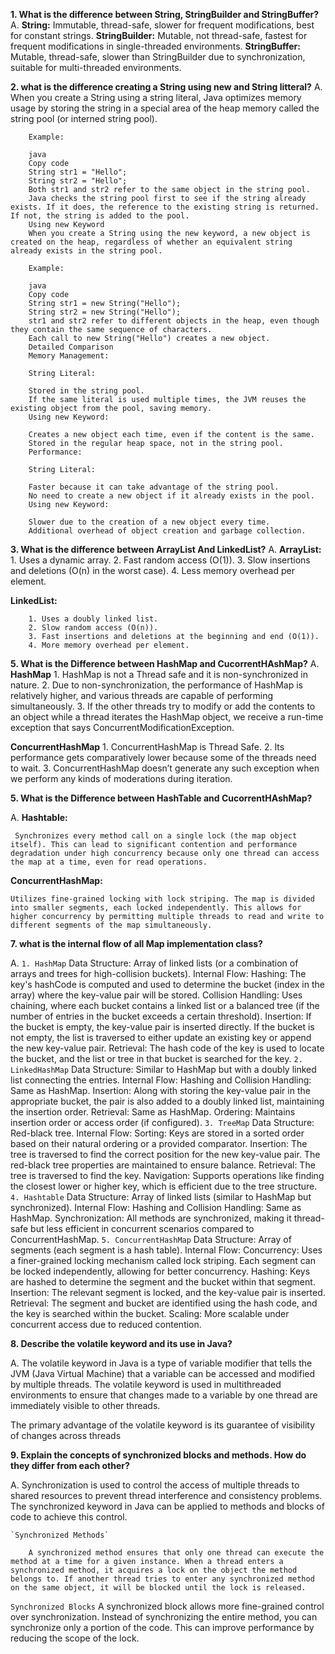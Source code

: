**1. What is the difference between String, StringBuilder and StringBuffer?**
A. **String:** Immutable, thread-safe, slower for frequent modifications, best for constant strings.
	**StringBuilder:** Mutable, not thread-safe, fastest for frequent modifications in single-threaded environments.
	**StringBuffer:** Mutable, thread-safe, slower than StringBuilder due to synchronization, suitable for multi-threaded environments.
	
**2. what is the difference creating a String using new and String litteral?**
		A. When you create a String using a string literal, Java optimizes memory usage by storing the string in a special area of the heap memory called the string pool (or interned string pool).
		
		Example:
		
		java
		Copy code
		String str1 = "Hello";
		String str2 = "Hello";
		Both str1 and str2 refer to the same object in the string pool.
		Java checks the string pool first to see if the string already exists. If it does, the reference to the existing string is returned. If not, the string is added to the pool.
		Using new Keyword
		When you create a String using the new keyword, a new object is created on the heap, regardless of whether an equivalent string already exists in the string pool.
		
		Example:
		
		java
		Copy code
		String str1 = new String("Hello");
		String str2 = new String("Hello");
		str1 and str2 refer to different objects in the heap, even though they contain the same sequence of characters.
		Each call to new String("Hello") creates a new object.
		Detailed Comparison
		Memory Management:
		
		String Literal:
		
		Stored in the string pool.
		If the same literal is used multiple times, the JVM reuses the existing object from the pool, saving memory.
		Using new Keyword:
		
		Creates a new object each time, even if the content is the same.
		Stored in the regular heap space, not in the string pool.
		Performance:
		
		String Literal:
		
		Faster because it can take advantage of the string pool.
		No need to create a new object if it already exists in the pool.
		Using new Keyword:
		
		Slower due to the creation of a new object every time.
		Additional overhead of object creation and garbage collection.
		
**3. What is the difference between ArrayList And LinkedList?**
A. 	**ArrayList:**
		1. Uses a dynamic array.
		2. Fast random access (O(1)).
		3. Slow insertions and deletions (O(n) in the worst case).
		4. Less memory overhead per element.

   **LinkedList:**

		1. Uses a doubly linked list.
		2. Slow random access (O(n)).
		3. Fast insertions and deletions at the beginning and end (O(1)).
		4. More memory overhead per element.
	
**5. What is the Difference between HashMap and CucorrentHAshMap?**
A.	**HashMap**
		1. HashMap is not a Thread safe and it is non-synchronized in nature.
		2. Due to non-synchronization, the performance of HashMap is relatively higher, and various threads are capable of performing simultaneously.
		3. If the other threads try to modify or add the contents to an object while a thread iterates the HashMap object, we receive a run-time exception that says ConcurrentModificationException.
		
   **ConcurrentHashMap**
   		1. ConcurrentHashMap is Thread Safe. 
   		2. Its performance gets comparatively lower because some of the threads need to wait.
   		3. ConcurrentHashMap doesn’t generate any such exception when we perform any kinds of moderations during iteration.	
			
**5. What is the Difference between HashTable and CucorrentHAshMap?**

A.  **Hashtable:**

     Synchronizes every method call on a single lock (the map object itself). This can lead to significant contention and performance degradation under high concurrency because only one thread can access the map at a time, even for read operations.

**ConcurrentHashMap:**

    Utilizes fine-grained locking with lock striping. The map is divided into smaller segments, each locked independently. This allows for higher concurrency by permitting multiple threads to read and write to different segments of the map simultaneously.
	
**7. what is the internal flow of all Map implementation class?**	

A.  `1. HashMap`
		Data Structure: Array of linked lists (or a combination of arrays and trees for high-collision buckets).
		Internal Flow:
		Hashing: The key's hashCode is computed and used to determine the bucket (index in the array) where the key-value pair will be stored.
		Collision Handling: Uses chaining, where each bucket contains a linked list or a balanced tree (if the number of entries in the bucket exceeds a certain threshold).
		Insertion: If the bucket is empty, the key-value pair is inserted directly. If the bucket is not empty, the list is traversed to either update an existing key or append the new key-value pair.
		Retrieval: The hash code of the key is used to locate the bucket, and the list or tree in that bucket is searched for the key.
	`2. LinkedHashMap`
		Data Structure: Similar to HashMap but with a doubly linked list connecting the entries.
		Internal Flow:
		Hashing and Collision Handling: Same as HashMap.
		Insertion: Along with storing the key-value pair in the appropriate bucket, the pair is also added to a doubly linked list, maintaining the insertion order.
		Retrieval: Same as HashMap.
		Ordering: Maintains insertion order or access order (if configured).
 	`3. TreeMap`
		Data Structure: Red-black tree.
		Internal Flow:
		Sorting: Keys are stored in a sorted order based on their natural ordering or a provided comparator.
		Insertion: The tree is traversed to find the correct position for the new key-value pair. The red-black tree properties are maintained to ensure balance.
		Retrieval: The tree is traversed to find the key.
		Navigation: Supports operations like finding the closest lower or higher key, which is efficient due to the tree structure.
    `4. Hashtable`
		Data Structure: Array of linked lists (similar to HashMap but synchronized).
		Internal Flow:
		Hashing and Collision Handling: Same as HashMap.
		Synchronization: All methods are synchronized, making it thread-safe but less efficient in concurrent scenarios compared to ConcurrentHashMap.
	`5. ConcurrentHashMap`
		Data Structure: Array of segments (each segment is a hash table).
		Internal Flow:
		Concurrency: Uses a finer-grained locking mechanism called lock striping. Each segment can be locked independently, allowing for better concurrency.
		Hashing: Keys are hashed to determine the segment and the bucket within that segment.
		Insertion: The relevant segment is locked, and the key-value pair is inserted.
		Retrieval: The segment and bucket are identified using the hash code, and the key is searched within the bucket.
		Scaling: More scalable under concurrent access due to reduced contention.
		
**8. Describe the volatile keyword and its use in Java?**

A. The volatile keyword in Java is a type of variable modifier that tells the JVM (Java Virtual Machine) that a variable can be accessed and modified by multiple threads. The volatile keyword is used in multithreaded environments to ensure that changes made to a variable by one thread are immediately visible to other threads.		

   The primary advantage of the volatile keyword is its guarantee of visibility of changes across threads
   

**9. Explain the concepts of synchronized blocks and methods. How do they differ from each other?**

A. Synchronization is used to control the access of multiple threads to shared resources to prevent thread interference and consistency problems. The synchronized keyword in Java can be applied to methods and blocks of code to achieve this control.

	`Synchronized Methods`
  	
  		A synchronized method ensures that only one thread can execute the method at a time for a given instance. When a thread enters a synchronized method, it acquires a lock on the object the method belongs to. If another thread tries to enter any synchronized method on the same object, it will be blocked until the lock is released.

  `Synchronized Blocks`
		A synchronized block allows more fine-grained control over synchronization. Instead of synchronizing the entire method, you can synchronize only a portion of the code. This can improve performance by reducing the scope of the lock.

  

